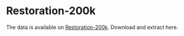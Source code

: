 # Restoration-200k

The data is available on [Restoration-200k](https://ai.tencent.com/ailab/nlp/en/dialogue/datasets/Restoration-200K.zip). 
Download and extract here.

